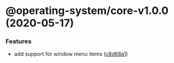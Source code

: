 # @operating-system/core-v1.0.0 (2020-05-17)


### Features

* add support for window menu items ([c8d68a1](https://github.com/sterlingwes/operating-system/commit/c8d68a1e0fb4728c7235df21bc63d48a877fbea2))
